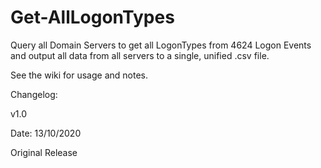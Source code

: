 # Get-AllLogonTypes
Query all Domain Servers to get all LogonTypes from 4624 Logon Events and output all data from all servers to a single, unified .csv file.

See the wiki for usage and notes.

Changelog:

v1.0

Date: 13/10/2020

Original Release
